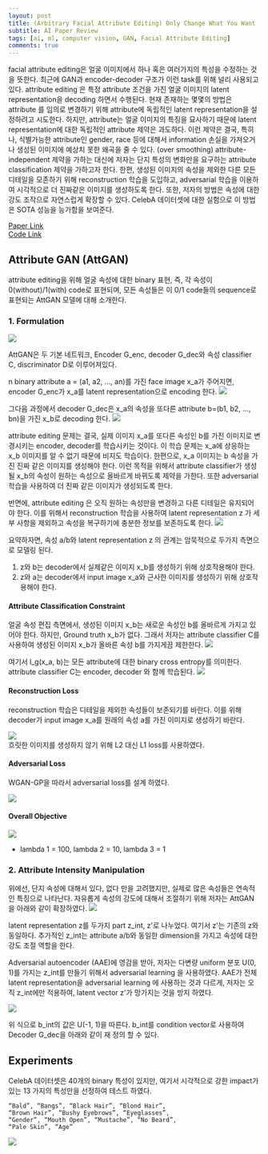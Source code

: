 ```yaml
---
layout: post   
title: (Arbitrary Facial Attribute Editing) Only Change What You Want  
subtitle: AI Paper Review       
tags: [ai, ml, computer vision, GAN, Facial Attribute Editing]  
comments: true  
---  
```


facial attribute editing은 얼굴 이미지에서 하나 혹은 여러가지의 특성을 수정하는 것을 뜻한다.
최근에 GAN과 encoder-decoder 구조가 이런 task를 위해 널리 사용되고 있다.
attribute editing 은 특정 attribute 조건을 가진 얼굴 이미지의 latent representation을 decoding 하면서 수행된다.
현재 존재하는 몇몇의 방법은 attribute 를 임의로 변경하기 위해 attribute에 독립적인 latent representation을 설정하려고 시도한다.
하지만, attribute는 얼굴 이미지의 특징을 묘사하기 때문에 latent representation에 대한 독립적인 attribute 제약은 과도하다. 
이런 제약은 결국, 특히나, 식별가능한 attribute인 gender, race 등에 대해서 information 손실을 가져오거나 생성된 이미지에 예상치 못한 왜곡을 줄 수 있다. (over smoothing) 
attribute-independent 제약을 가하는 대신에 저자는 단지 특성의 변화만을 요구하는 attribute classification 제약을 가하고자 한다.
한편, 생성된 이미지의 속성을 제외한 다른 모든 디테일을 모존하기 위해 reconstruction 학습을 도입하고, adversarial 학습을 이용하여 시각적으로 더 진짜같은 이미지를 생성하도록 한다.
또한, 저자의 방법은 속성에 대한 강도 조작으로 자연스럽게 확장할 수 있다. 
CelebA 데이터셋에 대한 실험으로 이 방법은 SOTA 성능을 능가함을 보여준다. 


[Paper Link](https://arxiv.org/pdf/1711.10678v1.pdf)  
[Code Link](https://github.com/LynnHo/AttGAN-Tensorflow)  

## Attribute GAN (AttGAN)

attribute editing을 위해 얼굴 속성에 대한 binary 표현, 즉, 각 속성이 0(without)/1(with) code로 표현되며, 모든 속성들은 이 0/1 code들의 sequence로 표현되는 AttGAN 모델에 대해 소개한다.

### 1. Formulation
![](./../assets/resource/ai_paper/paper25/1.png)  

AttGAN은 두 기본 네트워크, Encoder G_enc, decoder G_dec와 속성 classifier C, discriminator D로 이루어져있다.

n binary attribute a = (a1, a2, ..., an)를 가진 face image x_a가 주어지면, encoder G_enc가 x_a를 latent representation으로 encoding 한다.
![](./../assets/resource/ai_paper/paper25/2.png)  

그다음 과정에서 decoder G_dec은 x_a의 속성을 또다른 attribute b=(b1, b2, ..., bn)을 가진 x_b로 decoding 한다. 
![](./../assets/resource/ai_paper/paper25/3.png)  

attribute editing 문제는 결국, 실제 이미지 x_a를 또다른 속성인 b를 가진 이미지로 변경시키는 encoder, decoder를 학습시키는 것이다.
이 학습 문제는 x_a에 상응하는 x_b 이미지를 알 수 없기 때문에 비지도 학습이다. 
한편으로, x_a 이미지는 b 속성을 가진 진짜 같은 이미지를 생성해야 한다. 이런 목적을 위해서 attribute classifier가 생성될 x_b의 속성이 원하는 속성으로 올바르게 바뀌도록 제약을 가한다.
또한 adversarial 학습을 사용하여 더 진짜 같은 이미지가 생성되도록 한다.

반면에, attribute editing 은 오직 원하는 속성만을 변경하고 다른 디테일은 유지되어야 한다.
이를 위해서 reconstruction 학습을 사용하여 latent representation z 가 세부 사항을 제외하고 속성을 복구하기에 충분한 정보를 보존하도록 한다.
![](./../assets/resource/ai_paper/paper25/4.png)  

요약하자면, 속성 a/b와 latent representation z 의 관계는 암묵적으로 두가지 측면으로 모델링 된다. 
1. z와 b는 decoder에서 실제같은 이미지 x_b를 생성하기 위해 상호작용해야 한다.
2. z와 a는 decoder에서 input image x_a와 근사한 이미지를 생성하기 위해 상호작용해야 한다.

#### Attribute Classification Constraint
얼굴 속성 편집 측면에서, 생성된 이미지 x_b는 새로운 속성인 b를 올바르게 가지고 있어야 한다.
하지만, Ground truth x_b가 없다. 그래서 저자는 attribute classifier C를 사용하여 생성된 이미지 x_b가 올바른 속성 b를 가지게끔 제한한다.
![](./../assets/resource/ai_paper/paper25/5.png)  

여기서 l_g(x_a, b)는 모든 attribute에 대한 binary cross entropy를 의미한다.
attribute classifier C는 encoder, decoder 와 함께 학습된다.
![](./../assets/resource/ai_paper/paper25/6.png)  

#### Reconstruction Loss
reconstruction 학습은 디테일을 제외한 속성들이 보존되기를 바란다.
이를 위해 decoder가 input image x_a를 원래의 속성 a를 가진 이미지로 생성하기 바란다. 

![](./../assets/resource/ai_paper/paper25/7.png)  
흐릿한 이미지를 생성하지 않기 위해 L2 대신 L1 loss를 사용하였다. 

#### Adversarial Loss
WGAN-GP을 따라서 adversarial loss를 설계 하였다.

![](./../assets/resource/ai_paper/paper25/8.png) 

#### Overall Objective
![](./../assets/resource/ai_paper/paper25/9.png)   
* lambda 1 = 100, lambda 2 = 10, lambda 3 = 1

### 2. Attribute Intensity Manipulation
위에선, 단지 속성에 대해서 있다, 없다 만을 고려했지만, 실제로 많은 속성들은 연속적인 특징으로 나타난다.
자유롭게 속성의 강도에 대해서 조절하기 위해 저자는 AttGAN을 아래와 같이 확장하였다. 
![](./../assets/resource/ai_paper/paper25/10.png) 

latent representation z를 두가지 part z_int, z'로 나누었다.
여기서 z'는 기존의 z와 동일하다. 추가적인 z_int는 attribute a/b와 동일한 dimension을 가지고 속성에 대한 강도 조절 역할을 한다.

Adversarial autoencoder (AAE)에 영감을 받아, 저자는 다변량 uniform 분포 U(0, 1)를 가지는 z_int를 만들기 위해서 adversarial learning 을 사용하였다. 
AAE가 전체 latent representation을  adversarial learning 에 사용하는 것과 다르게, 저자는 오직 z_int에만 적용하여, latent vector z'가 망가지는 것을 방지 하였다. 

![](./../assets/resource/ai_paper/paper25/11.png) 

위 식으로 b_int의 값은 U(-1, 1)을 따른다. b_int를 condition vector로 사용하여 Decoder G_dec을 아래와 같이 재 정의 할 수 있다.


## Experiments
CelebA 데이터셋은 40개의 binary 특성이 있지만, 여기서 시각적으로 강한 impact가 있는 13 가지의 특성만을 선정하여 테스트 하였다.
```text
“Bald”, “Bangs”, “Black Hair”, “Blond Hair”,
“Brown Hair”, “Bushy Eyebrows”, “Eyeglasses”,
“Gender”, “Mouth Open”, “Mustache”, “No Beard”,
“Pale Skin”, “Age”
```

![](./../assets/resource/ai_paper/paper25/13.png) 
